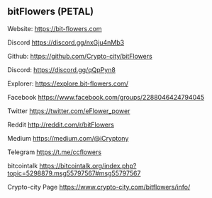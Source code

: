 

bitFlowers (PETAL)
-----------------


Website:
https://bit-flowers.com


Discord 
https://discord.gg/nxGju4nMb3


Github: 
https://github.com/Crypto-city/bitFlowers


Discord:
https://discord.gg/qQpPyn8


Explorer:
https://explore.bit-flowers.com/


Facebook
https://www.facebook.com/groups/2288046424794045


Twitter
https://twitter.com/eFlower_power


Reddit
http://reddit.com/r/bitFlowers


Medium
https://medium.com/@iCryptony


Telegram
https://t.me/ccflowers


bitcointalk
https://bitcointalk.org/index.php?topic=5298879.msg55797567#msg55797567


Crypto-city Page
https://www.crypto-city.com/bitflowers/info/














